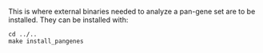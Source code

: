 This is where external binaries needed to analyze a pan-gene set are to be installed.
They can be installed with:

    cd ../..
    make install_pangenes

